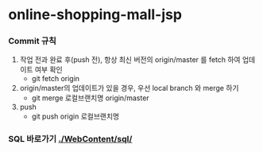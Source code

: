 # online-shopping-mall-jsp 
### Commit 규칙
<ol>
 <li>
  작업 전과 완료 후(push 전), 항상 최신 버전의 origin/master 를 fetch 하여 업데이트 여부 확인
  <ul>
    <li>git fetch origin</li>
  </ul>
 </li>
 <li>
  origin/master의 업데이트가 있을 경우, 우선 local branch 와 merge 하기
  <ul>
   <li>git merge 로컬브랜치명 origin/master</li>
  </ul>
 </li>
 <li>
   push
   <ul>
    <li>git push origin 로컬브랜치명</li>
   </ul>
 </li>
</ol>



### SQL 바로가기 [./WebContent/sql/](./WebContent/sql/)

